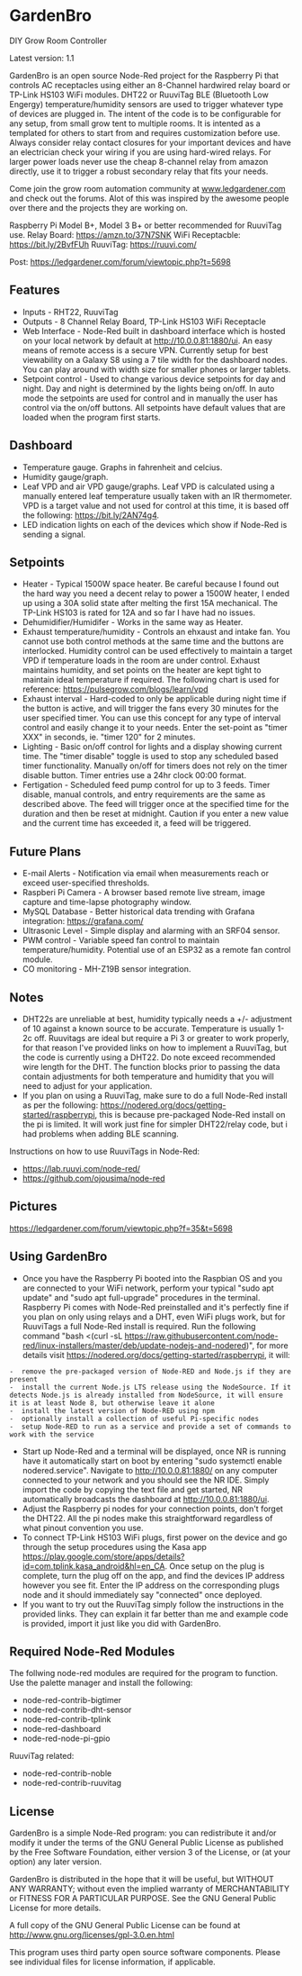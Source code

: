 GardenBro
======

DIY Grow Room Controller

Latest version: 1.1

GardenBro is an open source Node-Red project for the Raspberry Pi that controls AC receptacles using either an 8-Channel hardwired relay board or TP-Link HS103 WiFi modules. DHT22 or RuuviTag BLE (Bluetooth Low Engergy) temperature/humidity sensors are used to trigger whatever type of devices are plugged in. The intent of the code is to be configurable for any setup, from small grow tent to multiple rooms. It is intented as a templated for others to start from and requires customization before use. Always consider relay contact closures for your important devices and have an electrician check your wiring if you are using hard-wired relays. For larger power loads never use the cheap 8-channel relay from amazon directly, use it to trigger a robust secondary relay that fits your needs.

Come join the grow room automation community at www.ledgardener.com and check out the forums. Alot of this was inspired by the awesome people over there and the projects they are working on.

Raspberry Pi Model B+, Model 3 B+ or better recommended for RuuviTag use.
Relay Board: https://amzn.to/37N7SNK
WiFi Receptacble: https://bit.ly/2BvfFUh
RuuviTag: https://ruuvi.com/

Post: https://ledgardener.com/forum/viewtopic.php?t=5698

Features
--------

-  Inputs - RHT22, RuuviTag
-  Outputs - 8 Channel Relay Board, TP-Link HS103 WiFi Receptacle 
-  Web Interface - Node-Red built in dashboard interface which is hosted on your local network by default at http://10.0.0.81:1880/ui.    An easy means of remote access is a secure VPN. Currently setup for best viewability on a Galaxy S8 using a 7 tile width for the        dashboard nodes. You can play around with width size for smaller phones or larger tablets. 
-  Setpoint control - Used to change various device setpoints for day and night. Day and night is determined by the lights being on/off.  In auto mode the setpoints are used for control and in manually the user has control via the on/off buttons. All setpoints have          default values that are loaded when the program first starts.

Dashboard
--------

  -  Temperature gauge. Graphs in fahrenheit and celcius.
  -  Humidity gauge/graph.
  -  Leaf VPD and air VPD gauge/graphs. Leaf VPD is calculated using a manually entered leaf temperature usually taken with an IR thermometer. VPD is a target value and not used for control at this time, it is based off the following: https://bit.ly/2AN74g4.
  -  LED indication lights on each of the devices which show if Node-Red is sending a signal.
  
Setpoints
--------

  -  Heater - Typical 1500W space heater. Be careful because I found out the hard way you need a decent relay to power a 1500W heater, I ended up using a 30A solid state after melting the first 15A mechanical. The TP-Link HS103 is rated for 12A and so far I have had        no issues.
  -  Dehumidifier/Humidifer - Works in the same way as Heater.
  -  Exhaust temperature/humidity - Controls an ehxaust and intake fan. You cannot use both control methods at the same time and        the buttons are interlocked. Humidity control can be used effectively to maintain a target VPD if temperature loads in the room are      under control. Exhaust maintains humidity, and set points on the heater are kept tight to maintain ideal temperature if required. The following chart is used for reference: https://pulsegrow.com/blogs/learn/vpd
  -  Exhaust interval - Hard-coded to only be applicable during night time if the button is active, and will trigger the fans every 30 minutes for the user specified timer. You can use this concept for any type of interval control and easily change it to your needs. Enter the set-point as "timer XXX" in seconds, ie. "timer 120" for 2 minutes.
  -  Lighting - Basic on/off control for lights and a display showing current time. The "timer disable" toggle is used to stop any scheduled based timer functionality. Manually on/off for timers does not rely on the timer disable button. Timer entries use a 24hr clock 00:00 format. 
  -  Fertigation - Scheduled feed pump control for up to 3 feeds. Timer disable, manual controls, and entry requirements are the same as described above. The feed will trigger once at the specified time for the duration and then be reset at midnight. Caution if you enter a new value and the current time has exceeded it, a feed will be triggered.
  
Future Plans
------------
  
  -  E-mail Alerts - Notification via email when measurements reach or exceed user-specified thresholds.
  -  Raspberi Pi Camera - A browser based remote live stream, image capture and time-lapse photography window.
  -  MySQL Database - Better historical data trending with Grafana integration: https://grafana.com/
  -  Ultrasonic Level - Simple display and alarming with an SRF04 sensor.
  -  PWM control - Variable speed fan control to maintain temperature/humidity. Potential use of an ESP32 as a remote fan control module.
  -  CO monitoring - MH-Z19B sensor integration.
  
Notes
--------
  -  DHT22s are unreliable at best, humidity typically needs a +/- adjustment of 10 against a known source to be accurate. Temperature is usually 1-2c off. Ruuvitags are ideal but require a Pi 3 or greater to work properly, for that reason I've provided links on how to implement a RuuviTag, but the code is currently using a DHT22. Do note exceed recommended wire length for the DHT. The function blocks prior to passing the data contain adjustments for both temperature and humidity that you will need to adjust for your application.
  -  If you plan on using a RuuviTag, make sure to do a full Node-Red install as per the following: https://nodered.org/docs/getting-started/raspberrypi, this is because pre-packaged Node-Red install on the pi is limited. It will work just fine for simpler DHT22/relay code, but i had problems when adding BLE scanning.

Instructions on how to use RuuviTags in Node-Red:
  -  https://lab.ruuvi.com/node-red/
  -  https://github.com/ojousima/node-red

Pictures
-----------

https://ledgardener.com/forum/viewtopic.php?f=35&t=5698

Using GardenBro
-----------------

  -  Once you have the Raspberry Pi booted into the Raspbian OS and you are connected to your WiFi network, perform your typical "sudo apt update" and "sudo apt full-upgrade" procedures in the terminal. Raspberry Pi comes with Node-Red preinstalled and it's perfectly fine if you plan on only using relays and a DHT, even WiFi plugs work, but for RuuviTags a full Node-Red install is required. Run the following command "bash <(curl -sL https://raw.githubusercontent.com/node-red/linux-installers/master/deb/update-nodejs-and-nodered)", for more details visit https://nodered.org/docs/getting-started/raspberrypi, it will:

    -  remove the pre-packaged version of Node-RED and Node.js if they are present
    -  install the current Node.js LTS release using the NodeSource. If it detects Node.js is already installed from NodeSource, it will ensure it is at least Node 8, but otherwise leave it alone
    -  install the latest version of Node-RED using npm
    -  optionally install a collection of useful Pi-specific nodes
    -  setup Node-RED to run as a service and provide a set of commands to work with the service

  -  Start up Node-Red and a terminal will be displayed, once NR is running have it automatically start on boot by entering "sudo systemctl enable nodered.service". Navigate to http://10.0.0.81:1880/ on any computer connected to your network and you should see the NR IDE. Simply import the code by copying the text file and get started, NR automatically broadcasts the dashboard at http://10.0.0.81:1880/ui.
  -  Adjust the Raspberry pi nodes for your connection points, don't forget the DHT22. All the pi nodes make this straightforward regardless of what pinout convention you use.
  -  To connect TP-Link HS103 WiFi plugs, first power on the device and go through the setup procedures using the Kasa app https://play.google.com/store/apps/details?id=com.tplink.kasa_android&hl=en_CA. Once setup on the plug is complete, turn the plug off on the app, and find the devices IP address however you see fit. Enter the IP address on the corresponding plugs node and it should immediately say "connected" once deployed.
  -  If you want to try out the RuuviTag simply follow the instructions in the provided links. They can explain it far better than me and example code is provided, import it just like you did with GardenBro.
  
Required Node-Red Modules
-----------------

The follwing node-red modules are required for the program to function. Use the palette manager and install the following:
  -  node-red-contrib-bigtimer
  -  node-red-contrib-dht-sensor
  -  node-red-contrib-tplink
  -  node-red-dashboard
  -  node-red-node-pi-gpio

RuuviTag related:
  -  node-red-contrib-noble
  -  node-red-contrib-ruuvitag

License
-------

GardenBro is a simple Node-Red program: you can redistribute it and/or modify it under
the terms of the GNU General Public License as published by the Free
Software Foundation, either version 3 of the License, or (at your
option) any later version.

GardenBro is distributed in the hope that it will be useful, but WITHOUT
ANY WARRANTY; without even the implied warranty of MERCHANTABILITY or
FITNESS FOR A PARTICULAR PURPOSE. See the GNU General Public
License for more details.

A full copy of the GNU General Public License can be found at
http://www.gnu.org/licenses/gpl-3.0.en.html

This program uses third party open source software components.
Please see individual files for license information, if applicable.
